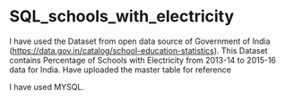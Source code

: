 # SQL_schools_with_electricity

I have used the Dataset from open data source of Government of India (https://data.gov.in/catalog/school-education-statistics). 
This Dataset contains Percentage of Schools with Electricity from 2013-14 to 2015-16 data for India. Have uploaded the master table for reference

I have used MYSQL.

